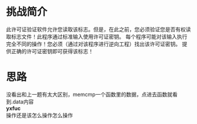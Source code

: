 # 挑战简介
此许可证验证软件允许您读取该标志。但是，在此之前，您必须验证您是否有权读取标志文件！此程序通过标准输入使用许可证密钥。
每个程序可能对该输入执行完全不同的操作！您必须（通过对该程序进行逆向工程）找出该许可证密钥。
提供正确的许可证密钥即可获得该标志！

# 思路
没看出和上一题有太大区别，memcmp一个函数里的数据，点进去函数就看到.data内容  
**yxfuc**  
操作还是该怎么操作怎么操作  
